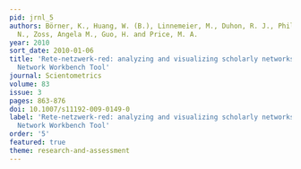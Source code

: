 ```yaml
---
pid: jrnl_5
authors: Börner, K., Huang, W. (B.), Linnemeier, M., Duhon, R. J., Phillips, P., Ma,
  N., Zoss, Angela M., Guo, H. and Price, M. A.
year: 2010
sort_date: 2010-01-06
title: 'Rete-netzwerk-red: analyzing and visualizing scholarly networks using the
  Network Workbench Tool'
journal: Scientometrics
volume: 83
issue: 3
pages: 863-876
doi: 10.1007/s11192-009-0149-0
label: 'Rete-netzwerk-red: analyzing and visualizing scholarly networks using the
  Network Workbench Tool'
order: '5'
featured: true
theme: research-and-assessment
---
```

